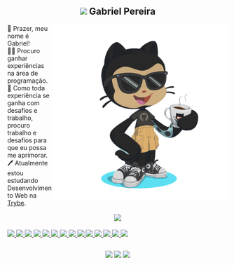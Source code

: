 
<h2 align=center>
  <img src="./Imgs/white-logo.png"/>
  <span>Gabriel Pereira</span>
</h2>

<img align="right" height="400em" length="50em" src="./Imgs/my-octocat.png"/>

<div>👋 Prazer, meu nome é Gabriel!</div>
<div>👨‍💻 Procuro ganhar experiências na área de programação.</div>
<div>🔎 Como toda experiência se ganha com desafios e trabalho, procuro trabalho e desafios
para que eu possa me aprimorar.</div>
<div>🖊️ Atualmente estou estudando Desenvolvimento Web  na <a href="https://www.betrybe.com/" target="blank">Trybe</a>.</div>
<br>

<div align=center > 
  <a href="https://github.com/gapneves">
<!--   <img height="180em" src="https://github-readme-stats.vercel.app/api?username=gapneves&show_icons=true&theme=dark&include_all_commits=true&count_private=true"/> -->
  <img height="180em" src="https://github-readme-stats.vercel.app/api/top-langs/?username=gapneves&layout=compact&langs_count=7&theme=dark"/>
</div>
  
<div style="display: inline_block" align="left"><br>
  <img src="https://img.shields.io/badge/GIT-E44C30?style=for-the-badge&logo=git&logoColor=white">
  <img src="https://img.shields.io/badge/Ubuntu-E95420?style=for-the-badge&logo=ubuntu&logoColor=white">
  <img src="https://img.shields.io/badge/Linux-FCC624?style=for-the-badge&logo=linux&logoColor=black">
  <img src="https://img.shields.io/badge/Slack-4A154B?style=for-the-badge&logo=slack&logoColor=white">
  <img src="https://img.shields.io/badge/HTML5-E34F26?style=for-the-badge&logo=html5&logoColor=white">
  <img src="https://img.shields.io/badge/CSS3-1572B6?style=for-the-badge&logo=css3&logoColor=white">
  <img src="https://img.shields.io/badge/JavaScript-323330?style=for-the-badge&logo=javascript&logoColor=F7DF1E">
  <img src="https://img.shields.io/badge/React-20232A?style=for-the-badge&logo=react&logoColor=61DAFB">
<!--   <img src="https://img.shields.io/badge/Tailwind_CSS-38B2AC?style=for-the-badge&logo=tailwind-css&logoColor=white"> -->
  <img src="https://img.shields.io/badge/Bootstrap-563D7C?style=for-the-badge&logo=bootstrap&logoColor=white">
<!--   <img src="https://img.shields.io/badge/Redux-593D88?style=for-the-badge&logo=redux&logoColor=white"> -->
<!--   <img src="https://img.shields.io/badge/React_Router-CA4245?style=for-the-badge&logo=react-router&logoColor=white"> -->
<!--   <img src="https://img.shields.io/badge/MySQL-00000F?style=for-the-badge&logo=mysql&logoColor=white"> -->
<!--   <img src="https://img.shields.io/badge/Docker-2496ED?style=for-the-badge&logo=docker&logoColor=white"> -->
  <img src="https://img.shields.io/badge/Jest-323330?style=for-the-badge&logo=Jest&logoColor=white">
<!--   <img src="https://img.shields.io/badge/Vercel-000000?style=for-the-badge&logo=vercel&logoColor=white"> -->
<!--   <img src="https://img.shields.io/badge/Canva-%2300C4CC.svg?&style=for-the-badge&logo=Canva&logoColor=white"> -->
<!--   <img src="https://img.shields.io/badge/Figma-F24E1E?style=for-the-badge&logo=figma&logoColor=white"> -->
  <img src="https://img.shields.io/badge/Visual_Studio_Code-0078D4?style=for-the-badge&logo=visual%20studio%20code&logoColor=white">
  <img src="https://img.shields.io/badge/eslint-3A33D1?style=for-the-badge&logo=eslint&logoColor=white">
  <img src="https://img.shields.io/badge/stylelint-000?style=for-the-badge&logo=stylelint&logoColor=white">
<!--   <img src="https://img.shields.io/badge/Microsoft_Word-2B579A?style=for-the-badge&logo=microsoft-word&logoColor=white"> -->
  <img src="https://img.shields.io/badge/Trello-0052CC?style=for-the-badge&logo=trello&logoColor=white">
</div>
  
##
  
<div align="center"> 
  <a href="https://instagram.com/_pereiiraa_" target="blank"><img src="https://img.shields.io/badge/-Instagram-%23E4405F?style=for-the-badge&logo=instagram&logoColor=white" target="_blank"></a>
  <a href = "mailto:gabriel.neves84@hotmail.com"><img src="https://img.shields.io/badge/Microsoft_Outlook-0078D4?style=for-the-badge&logo=microsoft-outlook&logoColor=white" target="_blank"></a>
  <a href="https://www.linkedin.com/in/gabrielneves-dev/" target="blank"><img src="https://img.shields.io/badge/-LinkedIn-%230077B5?style=for-the-badge&logo=linkedin&logoColor=white" target="_blank"></a> 
 
<!-- ![Snake animation](https://github.com/gapneves/gapneves/blob/output/github-contribution-grid-snake.svg) -->
 
</div>

